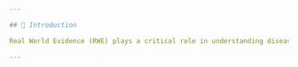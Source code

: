 ```yaml
---

## 📖 Introduction

Real World Evidence (RWE) plays a critical role in understanding disease progression, evaluating treatment outcomes, and supporting clinical decision-making. Unlike controlled clinical trials, RWE leverages observational data from diverse real-world settings. This book provides foundational resources, practical guidance, and comprehensive documentation for researchers, clinicians, and data scientists interested in RWE methodologies, with a special focus on ALS research using the OMOP Common Data Model (CDM).

---
```

